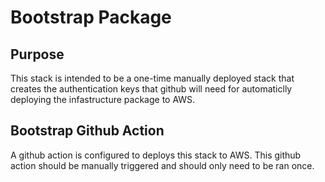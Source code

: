 # Bootstrap Package

## Purpose

This stack is intended to be a one-time manually deployed stack that creates the authentication keys that github will need for automaticlly deploying the infastructure package to AWS. 

## Bootstrap Github Action

A github action is configured to deploys this stack to AWS. This github action should be manually triggered and should only need to be ran once.  
